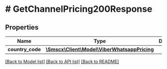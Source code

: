 # # GetChannelPricing200Response

## Properties

Name | Type | Description | Notes
------------ | ------------- | ------------- | -------------
**country_code** | [**\Smscx\Client\Model\ViberWhatsappPricing**](.md) |  |

[[Back to Model list]](../../README.md#models) [[Back to API list]](../../README.md#endpoints) [[Back to README]](../../README.md)
